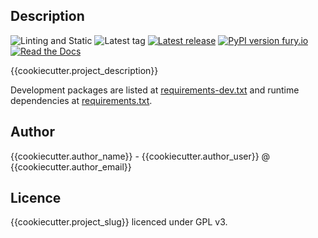 Description
-----------

![Linting and Static](https://github.com/{{cookiecutter.gh_owner}}/{{cookiecutter.project_slug}}/actions/workflows/lint.yml/badge.svg)
![Latest tag](https://img.shields.io/github/tag/{{cookiecutter.gh_owner}}/{{cookiecutter.project_slug}}.svg?style=flat)
[![Latest release](https://img.shields.io/github/release/{{cookiecutter.gh_owner}}/{{cookiecutter.project_slug}}.svg?style=flat)](https://github.com/{{cookiecutter.gh_owner}}/{{cookiecutter.project_slug}}/releases)
[![PyPI version fury.io](https://badge.fury.io/py/{{cookiecutter.project_slug}}.svg)](https://pypi.python.org/pypi/{{cookiecutter.project_slug}}/)
[![Read the Docs](https://readthedocs.org/projects/spack/badge/?version=latest)](https://{{cookiecutter.gh_owner}}.github.io/{{cookiecutter.project_slug}}/)

{{cookiecutter.project_description}}

Development packages are listed at [requirements-dev.txt](requirements-dev.txt) and runtime dependencies at [requirements.txt](requirements.txt).


Author
------

{{cookiecutter.author_name}} - {{cookiecutter.author_user}} @ {{cookiecutter.author_email}}


Licence
-------

{{cookiecutter.project_slug}} licenced under GPL v3.
